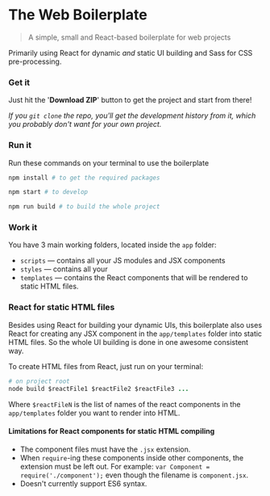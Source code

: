 # The Web Boilerplate

> A simple, small and React-based boilerplate for web projects

Primarily using React for dynamic _and_ static UI building and Sass for CSS pre-processing.

### Get it

Just hit the '**Download ZIP**' button to get the project and start from there!

_If you `git clone` the repo, you'll get the development history from it, which you probably don't want for your own project._

### Run it

Run these commands on your terminal to use the boilerplate

```coffee
npm install # to get the required packages

npm start # to develop

npm run build # to build the whole project
```

### Work it

You have 3 main working folders, located inside the `app` folder:

* `scripts` — contains all your JS modules and JSX components
* `styles` — contains all your 
* `templates` — contains the React components that will be rendered to static HTML files.

### React for static HTML files

Besides using React for building your dynamic UIs, this boilerplate also uses React for creating any JSX component in the `app/templates` folder into static HTML files. So the whole UI building is done in one awesome consistent way.

To create HTML files from React, just run on your terminal:

```coffee
# on project root
node build $reactFile1 $reactFile2 $reactFile3 ...
```

Where `$reactFileN` is the list of names of the react components in the `app/templates` folder you want to render into HTML.

#### Limitations for React components for static HTML compiling
* The component files must have the `.jsx` extension.
* When `require`-ing these components inside other components, the extension must be left out. For example: `var Component = require('./component');` even though the filename is `component.jsx`.
* Doesn't currently support ES6 syntax.
